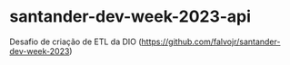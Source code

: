 # santander-dev-week-2023-api
Desafio de criação de ETL da DIO (https://github.com/falvojr/santander-dev-week-2023)
